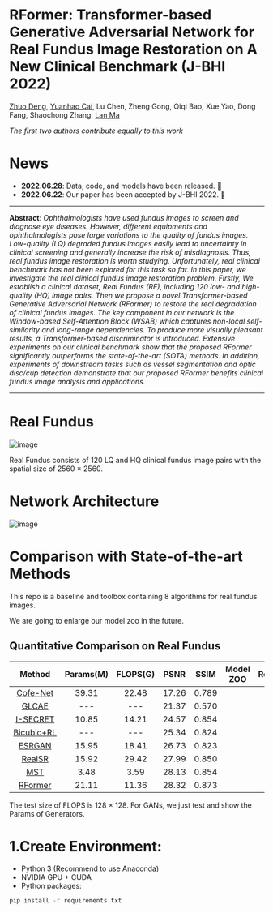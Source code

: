 # RFormer: Transformer-based Generative Adversarial Network for Real Fundus Image Restoration on A New Clinical Benchmark (J-BHI 2022)

[Zhuo Deng](https://scholar.google.com.hk/citations?user=ky6uHFAAAAAJ&hl=zh-CN), [Yuanhao Cai](https://caiyuanhao1998.github.io), Lu Chen, Zheng Gong, Qiqi Bao, Xue Yao, Dong Fang, Shaochong Zhang, [Lan Ma](https://sklco.pkusz.edu.cn/info/1030/1046.htm)

*The first two authors contribute equally to this work*
# News

+ **2022.06.28**: Data, code, and models have been released. 🐌
+ **2022.06.22**: Our paper has been accepted by J-BHI 2022. 🐌

***
**Abstract**: *Ophthalmologists have used fundus images to screen and diagnose eye diseases. However, different equipments and ophthalmologists pose large variations to the quality of fundus images. Low-quality (LQ) degraded fundus images easily lead to uncertainty in clinical screening and generally increase the risk of misdiagnosis. Thus, real fundus image restoration is worth studying. Unfortunately, real clinical benchmark has not been explored for this task so far. In this paper, we investigate the real clinical fundus image restoration problem. Firstly, We establish a clinical dataset, Real Fundus (RF), including 120 low- and high-quality (HQ) image pairs. Then we propose a novel Transformer-based Generative Adversarial Network (RFormer) to restore the real degradation of clinical fundus images. The key component in our network is the Window-based Self-Attention Block (WSAB) which captures non-local self-similarity and long-range dependencies. To produce more visually pleasant results, a Transformer-based discriminator is introduced. Extensive experiments on our clinical benchmark show that the proposed RFormer significantly outperforms the state-of-the-art (SOTA) methods. In addition, experiments of downstream tasks such as vessel segmentation and optic disc/cup detection demonstrate that our proposed RFormer benefits clinical fundus image analysis and applications.*
***

# Real Fundus
![image](https://github.com/dengzhuo-AI/Real-Fundus/blob/main/figure/dataset.png)

Real Fundus consists of 120 LQ and HQ clinical fundus image pairs with the spatial size of 2560 $\times$ 2560.

# Network Architecture
![image](https://github.com/dengzhuo-AI/Real-Fundus/blob/main/figure/pipeline.png)

# Comparison with State-of-the-art Methods

This repo is a baseline and toolbox containing 8 algorithms for real fundus images.

We are going to enlarge our model zoo in the future.

## Quantitative Comparison on Real Fundus

| Method | Params(M) | FLOPS(G) | PSNR | SSIM |  Model ZOO | Result|
|:--------:|:--------:|:--------:|:-----:|:-----:|:-------:|:------:|
|[Cofe-Net](https://ieeexplore.ieee.org/abstract/document/9288835)|39.31|22.48|17.26|0.789|  |   |
|[GLCAE](https://openaccess.thecvf.com/content_ICCV_2017_workshops/papers/w43/Tian_Global_and_Local_ICCV_2017_paper.pdf) | --- | --- | 21.37 | 0.570 | | |
|[I-SECRET](https://link.springer.com/chapter/10.1007/978-3-030-87237-3_9)| 10.85 | 14.21| 24.57 | 0.854|  |  |
| [Bicubic+RL](https://ieeexplore.ieee.org/abstract/document/5674049) | --- | --- | 25.34 | 0.824 |   |   |
| [ESRGAN](https://openaccess.thecvf.com/content_eccv_2018_workshops/w25/html/Wang_ESRGAN_Enhanced_Super-Resolution_Generative_Adversarial_Networks_ECCVW_2018_paper.html) | 15.95 | 18.41 | 26.73 | 0.823 |   |   |
| [RealSR](https://openaccess.thecvf.com/content_CVPRW_2020/html/w31/Ji_Real-World_Super-Resolution_via_Kernel_Estimation_and_Noise_Injection_CVPRW_2020_paper.html) | 15.92 | 29.42 | 27.99 | 0.850 |   |   |
| [MST](https://openaccess.thecvf.com/content/CVPR2022/html/Cai_Mask-Guided_Spectral-Wise_Transformer_for_Efficient_Hyperspectral_Image_Reconstruction_CVPR_2022_paper.html) | 3.48 | 3.59| 28.13 | 0.854 |    |    |
| [RFormer](https://arxiv.org/abs/2201.00466) | 21.11 | 11.36 | 28.32 | 0.873 |   |   |

The test size of FLOPS is 128 $\times$ 128. For GANs, we just test and show the Params of Generators.

# 1.Create Environment:

+ Python 3 (Recommend to use Anaconda)
+ NVIDIA GPU + CUDA
+ Python packages:

```bash
pip install -r requirements.txt
```
